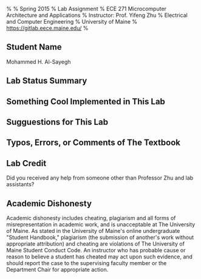 %
% Spring 2015
% Lab Assignment 
% ECE 271 Microcomputer Architecture and Applications
% Instructor: Prof. Yifeng Zhu
% Electrical and Computer Engineering
% University of Maine
% https://gitlab.eece.maine.edu/
%

Student Name
-------------------------------------------------
Mohammed H. Al-Sayegh

Lab Status Summary
-------------------------------------------------


Something Cool Implemented in This Lab
-------------------------------------------------


Sugguestions for This Lab
-------------------------------------------------


Typos, Errors, or Comments of The Textbook
-------------------------------------------------


Lab Credit
-------------------------------------------------
Did you received any help from someone other than 
Professor Zhu and lab assistants?



Academic Dishonesty
-------------------------------------------------
Academic dishonesty includes cheating, plagiarism
and all forms of misrepresentation in academic work, 
and is unacceptable at The University of Maine. As 
stated in the University of Maine's online 
undergraduate "Student Handbook," plagiarism 
(the submission of another's work without appropriate 
attribution) and cheating are violations of The 
University of Maine Student Conduct Code. An 
instructor who has probable cause or reason to 
believe a student has cheated may act upon such evidence, 
and should report the case to the supervising faculty 
member or the Department Chair for appropriate action.

